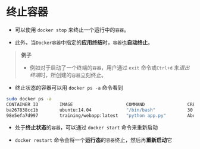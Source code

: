 # 终止容器

- 可以使用 `docker stop` 来终止一个运行中的`容器`。

- 此外，当`Docker容器`中指定的**应用终结**时，`容器`也**自动终止**。

> **例子**
> - 例如对于启动了一个终端的`容器`，用户通过 `exit` 命令或`Ctrl+d` 来*退出终端*时，所创建的`容器`立刻终止。

- 终止状态的容器可以用 `docker ps -a` 命令看到

```bash
sudo docker ps -a
CONTAINER ID        IMAGE                    COMMAND                CREATED             STATUS                          PORTS               NAMES
ba267838cc1b        ubuntu:14.04             "/bin/bash"            30 minutes ago      Exited (0) About a minute ago                       trusting_newton
98e5efa7d997        training/webapp:latest   "python app.py"        About an hour ago   Exited (0) 34 minutes ago                           backstabbing_pike

```

- 处于**终止状态**的`容器`，可以通过 `docker start` 命令来重新启动

- `docker restart` 命令会将一个**运行态**的`容器`终止，然后再**重新启动**它

